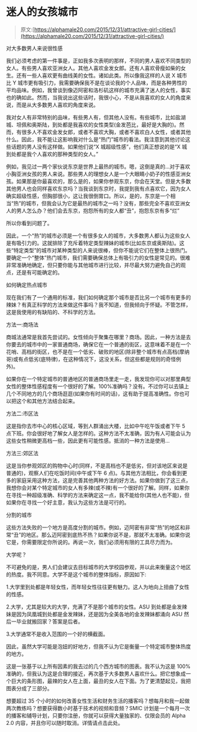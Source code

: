 # 迷人的女孩城市

> 原文:[https://alphamale20.com/2015/12/31/attractive-girl-cities/](https://alphamale20.com/2015/12/31/attractive-girl-cities/)

对大多数男人来说很性感

我们必须考虑的第一件事是，正如我多次表明的那样，不同的男人喜欢不同类型的女人。有些男人喜欢亚洲女人。其他人喜欢金发女郎。还有人喜欢骨瘦如柴的女生。还有一些人喜欢更有曲线美的女性。诸如此类。所以像我这样的人说 X 城市比 Y 城市更有吸引力，我需要确保我不是在谈论我的个人品味，而是各种男性的平均品味。例如，我曾谈到像迈阿密和洛杉矶这样的城市充满了迷人的女性，事实也的确如此。然而，当我说出这些话时，我很小心，不是从我喜欢的女人的角度来说，而是从大多数男人喜欢的角度来说。

我对女人有非常特别的品味，有些男人有，但其他人没有。有些城市，比如盐湖城、坦佩和奥斯陆，到处都是我喜欢的女性类型(金发芭比，最好是大胸的)。然而，有很多人不喜欢金发女郎，或者不喜欢大胸，或者不喜欢白人女性，或者其他什么。因此，我不能让这影响我对什么是“热门”城市的看法。我注意到其他讨论这些话题的男人没有这样做。如果他们说“X 城超级性感”，他们真正想说的是“X 城到处都是我个人喜欢的那种类型的女人。”

例如，我见过一两个家伙说东京是世界上最热的城市。嗯，这倒是真的...对于喜欢小胸亚洲女孩的男人来说。那些男人的理想女人是一个大眼睛小奶子的性感亚洲女孩。如果那是你最喜欢的，那么是的，如果你参观东京，你会在天堂。但是大多数其他男人也会同样喜欢东京吗？当我谈到东京时，我提到我有点喜欢它，因为女人确实超级性感，但胸部很小，这让我很倒胃口。所以，是的，东京是一个相当“热”的城市，但我会认为它是最热的城市之一吗？没有，那些完全不喜欢亚洲女人的男人怎么办？他们会去东京，抱怨所有的女人都“丑”，抱怨东京有多“烂”

所以你看到问题了。

因此，一个“热”的城市必须是一个有很多女人的城市，大多数男人都认为这些女人是有吸引力的。这就排除了充斥着特定类型辣妹的城市(比如东京或奥斯陆)。这些“特定类型”的城市对某种类型的人来说很棒，但你不能说它们在整体上很热门。要确定一个“整体”热门城市，我们需要确保总体上有吸引力的女性是常见的。很难非常准确地确定，但只要你能与其他城市进行比较，并尽最大努力避免自己的观点，还是有可能确定的。

如何确定热点城市

现在我们有了一个通用的标准，我们如何确定那个城市是否比另一个城市有更多的辣妹？有真正科学的方法来做这件事吗？我不知道，但我倾向于怀疑。不管怎样，这是我使用的有缺陷的、不科学的方法。

方法一:商场法

商城法通常是我首先尝试的。女性倾向于聚集在哪里？商场。因此，一种方法是去你要去的城市中的一家普通商场，确保它在一个普通的街区，这意味着不是在一个花哨、高档的街区，也不是在一个低劣、破败的地区(除非整个城市有点高档(摩纳哥)或有点低劣(底特律)，在这种情况下，这没关系，但这些都是规则的奇怪例外)。

如果你在一个特定城市的普通地区的普通商场里走一走，我发现你可以对那里典型女性的整体性感程度有一个很好的了解。100%准确吗？没有。不过你可以去镇上几个不同地方的几个商场逛逛(如果你有时间的话)，这有助于提高准确性。你也可以把这个和其他方法结合起来。

方法二:市区法

这是指你去市中心的核心区域，等到人群涌出大楼，比如中午吃午饭或者下午 5 点下班。你会很好地了解女人是怎样的。这种方法不太准确，因为有人可能会认为这些女性稍微更高档一些，因此更有可能性感。抵消的一种方法是使用...

方法三:郊区法

这是当你参观郊区的购物中心时(同样，不是高档也不是低劣，但对该地区来说是普通的)，观察人们在吃饭时间(中午或下午 6 点)。与其他方法相比，你会看到更多的家庭采用这种方法，这是完善其他两种方法的好方法。如果你做到了这三点，我想你会对某个特定城市的女人有多辣(或不辣)有一个很好的了解。同样，如果你在寻找一种超级准确、科学的方法来确定这一点，我不能给你(其他人也不能)，但如果你在寻找一个好主意，我认为这些方法是可行的。

分割的城市

这些方法失败的一个地方是高度分割的城市。例如，迈阿密有非常“热”的地区和非常“丑”的地区。那么迈阿密到底热不热？如果你说不是，那就不太准确。如果你说它是，你需要限定你所说的。再说一次，我们必须用有限的工具尽力而为。

大学呢？

不可避免的是，男人们会建议去目标城市的大学校园参观，并以此来衡量这个地区的热度。我不同意。大学不是这个城市的整体指标，原因如下:

1.大学里到处都是年轻女性，而年轻女性往往更有魅力。这人为地向上扭曲了女性的性感。

2.大学，尤其是较大的大学，充满了不是那个城市的女性。ASU 到处都是金发辣妹是因为凤凰城到处都是金发辣妹，还是因为全美各地的金发辣妹都涌向 ASU 然后一毕业就搬回家？答案是后者。

3.大学通常不是收入范围的一个好的横截面。

因此，虽然大学可能是泡妞的好地方，但我不认为它是衡量一个特定城市整体热度的地方。

这是一张基于以上所有因素的我去过的几个西方城市的图表。我不认为这是 100%准确的，但我认为这是合理的接近，再次基于大多数男人喜欢什么。把它想象成一个巨大的条形图，最辣的女人在上面，最丑的女人在下面。为了更清楚起见，我把图表分成了三部分。

想要超过 35 个小时的如何改善女性生活和财务生活的播客吗？想每月和我一起做两次教练吗？想要获得数小时基于技术的视频和音频？SMIC 计划是一个每月一次的播客和辅导计划，只要你注册，你就可以获得大量独家的、仅限会员的 Alpha 2.0 内容，并且你可以随时取消。详情请点击此处。